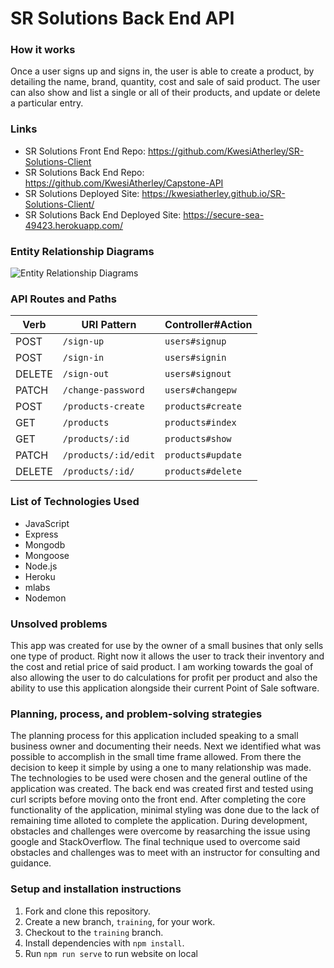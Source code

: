 # SR Solutions Back End API

### How it works
Once a user signs up and signs in, the user is able to create a product, by detailing the name, brand, quantity, cost and sale of said product. The user can also show and list a single or all of their products, and update or delete a particular entry.

### Links
- SR Solutions Front End Repo: https://github.com/KwesiAtherley/SR-Solutions-Client
- SR Solutions Back End Repo: https://github.com/KwesiAtherley/Capstone-API
- SR Solutions Deployed Site: https://kwesiatherley.github.io/SR-Solutions-Client/
- SR Solutions Back End Deployed Site: https://secure-sea-49423.herokuapp.com/

### Entity Relationship Diagrams
![Entity Relationship Diagrams](https://i.imgur.com/jIHjMm3.jpg)

### API Routes and Paths
| Verb   | URI Pattern            | Controller#Action |
|--------|------------------------|-------------------|
| POST   | `/sign-up`             | `users#signup`    |
| POST   | `/sign-in`             | `users#signin`    |
| DELETE | `/sign-out`            | `users#signout`   |
| PATCH  | `/change-password`     | `users#changepw`  |
| POST   | `/products-create`               | `products#create`    |
| GET    | `/products`               | `products#index`     |
| GET    | `/products/:id`           | `products#show`      |
| PATCH  | `/products/:id/edit`           | `products#update`    |
| DELETE | `/products/:id/`          | `products#delete`    |

### List of Technologies Used
* JavaScript
* Express
* Mongodb
* Mongoose
* Node.js
* Heroku
* mlabs
* Nodemon

### Unsolved problems
This app was created for use by the owner of a small busines that only sells one type of product. Right now it allows the user to track their inventory and the cost and retial price of said product. I am working towards the goal of also allowing the user to do calculations for profit per product and also the ability to use this application alongside their current Point of Sale software.

### Planning, process, and problem-solving strategies
The planning process for this application included speaking to a small business owner and documenting their needs. Next we identified what was possible to accomplish in the small time frame allowed. From there the decision to keep it simple by using a one to many relationship was made. The technologies to be used were chosen and the general outline of the application was created.
The back end was created first and tested using curl scripts before moving onto the front end. After completing the core functionality of the application, minimal styling was done due to the lack of remaining time alloted to complete the application. During development, obstacles and challenges were overcome by reasarching the issue using google and StackOverflow. The final technique used to overcome said obstacles and challenges was to meet with an instructor for consulting and guidance.


### Setup and installation instructions
1.  Fork and clone this repository.
1.  Create a new branch, `training`, for your work.
1.  Checkout to the `training` branch.
1.  Install dependencies with `npm install`.
1.  Run `npm run serve` to run website on local
